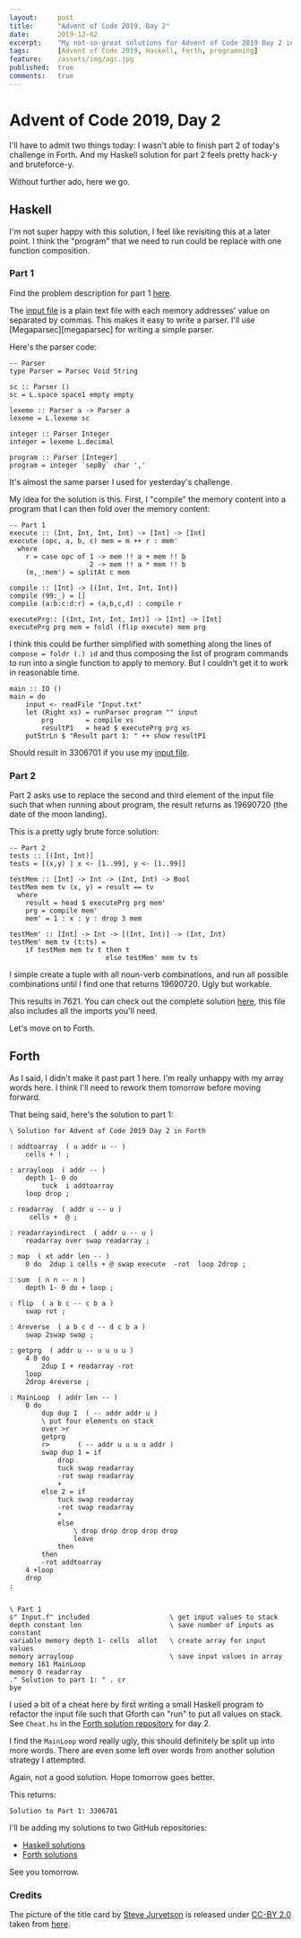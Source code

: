 ```yaml
---
layout:     post
title:      "Advent of Code 2019, Day 2"
date:       2019-12-02
excerpt:    "My not-so-great solutions for Advent of Code 2019 Day 2 in Haskell and Forth"
tags:       [Advent of Code 2019, Haskell, Forth, programming]
feature:    /assets/img/agc.jpg
published:  true
comments:   true
---
```

# Advent of Code 2019, Day 2

I'll have to admit two things today: I wasn't able to finish part 2 of today's challenge in Forth. And my Haskell solution for part 2 feels pretty hack-y and bruteforce-y.

Without further ado, here we go.

## Haskell 

I'm not super happy with this solution, I feel like revisiting this at a later point. I think the "program" that we need to run could be replace with one function composition.

### Part 1

Find the problem description for part 1 [here](https://adventofcode.com/2019/day/2).

The [input file][input] is a plain text file with each memory addresses' value on separated by commas. This makes it easy to write a parser. I'll use [Megaparsec][megaparsec] for writing a simple parser. 

Here's the parser code: 

```
-- Parser
type Parser = Parsec Void String
        
sc :: Parser ()
sc = L.space space1 empty empty
    
lexeme :: Parser a -> Parser a
lexeme = L.lexeme sc
        
integer :: Parser Integer
integer = lexeme L.decimal
    
program :: Parser [Integer]
program = integer `sepBy` char ','
```

It's almost the same parser I used for yesterday's challenge.

My idea for the solution is this. First, I "compile" the memory content into a program that I can then fold over the memory content:

```
-- Part 1
execute :: (Int, Int, Int, Int) -> [Int] -> [Int]
execute (opc, a, b, c) mem = m ++ r : mem'
  where 
    r = case opc of 1 -> mem !! a + mem !! b 
                    2 -> mem !! a * mem !! b 
    (m,_:mem') = splitAt c mem

compile :: [Int] -> [(Int, Int, Int, Int)]
compile (99:_) = [] 
compile (a:b:c:d:r) = (a,b,c,d) : compile r

executePrg:: [(Int, Int, Int, Int)] -> [Int] -> [Int]
executePrg prg mem = foldl (flip execute) mem prg
```

I think this could be further simplified with something along the lines of `compose = foldr (.) id` and thus composing the list of program commands to run into a single function to apply to memory. But I couldn't get it to work in reasonable time. 

```
main :: IO () 
main = do 
    input <- readFile "Input.txt"
    let (Right xs) = runParser program "" input
        prg        = compile xs
        resultP1   = head $ executePrg prg xs
    putStrLn $ "Result part 1: " ++ show resultP1
```

Should result in 3306701 if you use my [input file][input].

### Part 2

Part 2 asks use to replace the second and third element of the input file such that when running about program, the result returns as 19690720 (the date of the moon landing).

This is a pretty ugly brute force solution:

```
-- Part 2 
tests :: [(Int, Int)]
tests = [(x,y) | x <- [1..99], y <- [1..99]]

testMem :: [Int] -> Int -> (Int, Int) -> Bool
testMem mem tv (x, y) = result == tv 
  where 
    result = head $ executePrg prg mem' 
    prg = compile mem'
    mem' = 1 : x : y : drop 3 mem

testMem' :: [Int] -> Int -> [(Int, Int)] -> (Int, Int)
testMem' mem tv (t:ts) =
    if testMem mem tv t then t 
                        else testMem' mem tv ts
```

I simple create a tuple with all noun-verb combinations, and run all possible combinations until I find one that returns 19690720. Ugly but workable.

This results in 7621. You can check out the complete solution [here][solhask], this file also includes all the imports you'll need. 

Let's move on to Forth.

## Forth 

As I said, I didn't make it past part 1 here. I'm really unhappy with my array words here. I think I'll need to rework them tomorrow before moving forward.

That being said, here's the solution to part 1:

```
\ Solution for Advent of Code 2019 Day 2 in Forth

: addtoarray  ( u addr u -- )
    cells + ! ;

: arrayloop  ( addr -- )
    depth 1- 0 do 
        tuck  i addtoarray 
    loop drop ;

: readarray  ( addr u -- u )
     cells +  @ ;
    
: readarrayindirect  ( addr u -- u )
    readarray over swap readarray ;

: map  ( xt addr len -- )
    0 do  2dup i cells + @ swap execute  -rot  loop 2drop ;

: sum  ( n n -- n )
    depth 1- 0 do + loop ;

: flip  ( a b c -- c b a )
    swap rot ;

: 4reverse  ( a b c d -- d c b a )
    swap 2swap swap ;

: getprg  ( addr u -- u u u u )
    4 0 do
        2dup I + readarray -rot
    loop  
    2drop 4reverse ;

: MainLoop  ( addr len -- )
    0 do
        dup dup I  ( -- addr addr u )   
        \ put four elements on stack 
        over >r
        getprg  
        r>       ( -- addr u u u u addr )
        swap dup 1 = if 
            drop 
            tuck swap readarray 
            -rot swap readarray 
            +
        else 2 = if 
            tuck swap readarray 
            -rot swap readarray 
            *
            else
                \ drop drop drop drop drop 
                leave
            then
        then
        -rot addtoarray
    4 +loop
    drop 
;


\ Part 1 
s" Input.f" included                    \ get input values to stack
depth constant len                      \ save number of inputs as constant
variable memory depth 1- cells  allot   \ create array for input values
memory arrayloop                        \ save input values in array
memory 161 MainLoop 
memory 0 readarray 
." Solution to part 1: " . cr 
bye
```

I used a bit of a cheat here by first writing a small Haskell program to refactor the input file such that Gforth can "run" to put all values on stack. See `Cheat.hs` in the [Forth solution repository][ghforth] for day 2. 

I find the `MainLoop` word really ugly, this should definitely be split up into more words. There are even some left over words from another solution strategy I attempted. 

Again, not a good solution. Hope tomorrow goes better.

This returns: 

```
Solution to Part 1: 3306701
```

I'll be adding my solutions to two GitHub repositories:

- [Haskell solutions][ghhask]
- [Forth solutions][ghforth]

See you tomorrow.

### Credits

The picture of the title card by [Steve Jurvetson](https://www.flickr.com/photos/jurvetson/) is released under [CC-BY 2.0](https://creativecommons.org/licenses/by/2.0/) taken from [here](https://www.flickr.com/photos/jurvetson/6378253427).


[aoc]: https://adventofcode.com/2019
[hask]: https://wiki.haskell.org/Haskell
[forth]: https://en.wikipedia.org/wiki/Forth_(programming_language)
[gjz]: https://georgjz.github.io/posts/
[ghc]: https://www.haskell.org/ghc/
[ghhask]: https://github.com/georgjz/advent-of-code-2019-haskell
[solhask]: https://github.com/georgjz/advent-of-code-2019-haskell/blob/master/day02/Computer.hs
[ghforth]: https://github.com/georgjz/advent-of-code-2019-forth
[solforth]: https://github.com/georgjz/advent-of-code-2019-forth/blob/master/day01/Fuel.f
[input]: https://github.com/georgjz/advent-of-code-2019-haskell/blob/master/day02/Input.txt